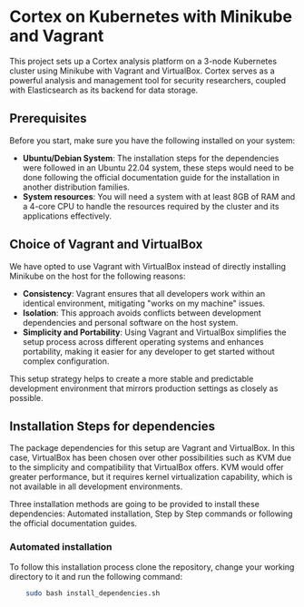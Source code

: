 # Cortex on Kubernetes with Minikube and Vagrant

This project sets up a Cortex analysis platform on a 3-node Kubernetes cluster using Minikube with Vagrant and VirtualBox. Cortex serves as a powerful analysis and management tool for security researchers, coupled with Elasticsearch as its backend for data storage.

## Prerequisites

Before you start, make sure you have the following installed on your system:

- **Ubuntu/Debian System**: The installation steps for the dependencies were followed in an Ubuntu 22.04 system, these steps would need to be done following the official documentation guide for the installation in another distribution families.
- **System resources**: You will need a system with at least 8GB of RAM and a 4-core CPU to handle the resources required by the cluster and its applications effectively.

## Choice of Vagrant and VirtualBox

We have opted to use Vagrant with VirtualBox instead of directly installing Minikube on the host for the following reasons:

- **Consistency**: Vagrant ensures that all developers work within an identical environment, mitigating "works on my machine" issues.
- **Isolation**: This approach avoids conflicts between development dependencies and personal software on the host system.
- **Simplicity and Portability**: Using Vagrant and VirtualBox simplifies the setup process across different operating systems and enhances portability, making it easier for any developer to get started without complex configuration.

This setup strategy helps to create a more stable and predictable development environment that mirrors production settings as closely as possible.

## Installation Steps for dependencies

The package dependencies for this setup are Vagrant and VirtualBox. In this case, VirtualBox has been chosen over other possibilities such as KVM due to the simplicity and compatibility that VirtualBox offers. KVM would offer greater performance, but it requires kernel virtualization capability, which is not available in all development environments.

Three installation methods are going to be provided to install these dependencies: Automated installation, Step by Step commands or following the official documentation guides.

### Automated installation

To follow this installation process clone the repository, change your working directory to it and run the following command:

```bash
    sudo bash install_dependencies.sh
```


